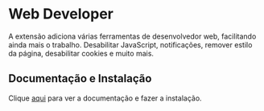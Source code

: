 # Web Developer

A extensão adiciona várias ferramentas de desenvolvedor web, facilitando ainda mais o trabalho. Desabilitar JavaScript, notificações, remover estilo da página, desabilitar cookies e muito mais.

## Documentação e Instalação

Clique [aqui](https://chrome.google.com/webstore/detail/web-developer/bfbameneiokkgbdmiekhjnmfkcnldhhm/related?hl=pt-BR) para ver a documentação e fazer a instalação.